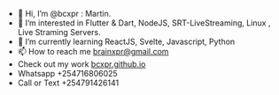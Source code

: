 - 👋 Hi, I’m @bcxpr :  Martin.
- 👀 I’m interested in Flutter & Dart, NodeJS, SRT-LiveStreaming, Linux , Live Straming Servers.
- 🌱 I’m currently learning ReactJS, Svelte, Javascript, Python
- 📫 How to reach me brainxpr@gmail.com
- Check out my work [bcxpr.github.io](https://bcxpr.github.io/#/)
- Whatsapp      +254716806025 
- Call or Text  +254791426141

<!---
bcxpr/bcxpr is a ✨ special ✨ repository because its `README.md` (this file) appears on your GitHub profile.
You can click the Preview link to take a look at your changes.
--->
